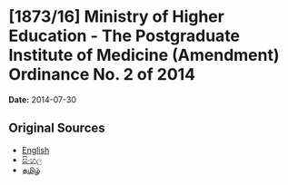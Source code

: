 # [1873/16] Ministry of Higher Education - The Postgraduate Institute of Medicine (Amendment) Ordinance No. 2 of 2014

**Date:** 2014-07-30

## Original Sources

- [English](https://documents.gov.lk/view/extra-gazettes/2014/7/1873-16_E.pdf)
- [සිංහල](https://documents.gov.lk/view/extra-gazettes/2014/7/1873-16_S.pdf)
- [தமிழ்](https://documents.gov.lk/view/extra-gazettes/2014/7/1873-16_T.pdf)
